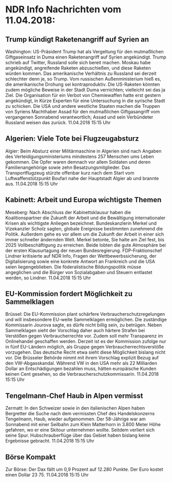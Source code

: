 # NDR Info Nachrichten vom 11.04.2018:


## Trump kündigt Raketenangriff auf Syrien an
Washington: US-Präsident Trump hat als Vergeltung für den mutmaßlichen Giftgaseinsatz in Duma einen Raketenangriff auf Syrien angekündigt. Trump schrieb auf Twitter, Russland solle sich bereit machen. Moskau habe angekündigt, angreifende Raketen abzuschießen, und diese Raketen würden kommen. Das amerikanische Verhältnis zu Russland sei derzeit schlechter denn je, so Trump. Vom russischen Außenministerium hieß es, die amerikanische Drohung sei kontraproduktiv. Die US-Raketen könnten zudem mögliche Beweise in der Stadt Duma vernichten; vielleicht sei das ja Ziel. Die Organisation für ein Verbot von Chemiewaffen hatte erst gestern angekündigt, in Kürze Experten für eine Untersuchung in die syrische Stadt zu schicken. Die USA und andere westliche Staaten machen die Truppen von Syriens Machthaber Assad für den mutmaßlichen Giftgasangriff vom vergangenen Sonnabend verantwortlich; Assad und sein Verbündeter Russland weisen das zurück. 11.04.2018 15:15 Uhr 

## Algerien: Viele Tote bei Flugzeugabsturz
Algier: Beim Absturz einer Militärmaschine in Algerien sind nach Angaben des Verteidigungsministeriums mindestens 257 Menschen ums Leben gekommen. Die Opfer waren demnach vor allem Soldaten und deren Familienangehörige sowie zehn Besatzungsmitglieder. Das Transportflugzeug stürzte offenbar kurz nach dem Start vom Luftwaffenstützpunkt Boufari nahe der Hauptstadt Algier ab und brannte aus. 11.04.2018 15:15 Uhr 

## Kabinett: Arbeit und Europa wichtigste Themen
Meseberg: Nach Abschluss der Kabinettsklausur haben die Koalitionspartner die Zukunft der Arbeit und die Bewältigung internationaler Krisen als wichtigste Anliegen bezeichnet. Bundeskanzlerin Merkel und Vizekanzler Scholz sagten, globale Ereignisse bestimmten zunehmend die Politik. Außerdem gehe es vor allem um die Zukunft der Arbeit in einer sich immer schneller ändernden Welt. Merkel betonte, Sie halte am Ziel fest, bis 2025 Vollbeschäftigung zu erreichen. Beide lobten die gute Atmosphäre bei der ersten Klausurtagung der neuen Bundesregierung. FDP-Fraktionschef Lindner kritisierte auf NDR Info, Fragen der Wettbewerbssicherung, der Digitalisierung sowie eine konkrete Antwort an Frankreich und die USA seien liegengeblieben. Die föderalistische Bildungspolitik müsse angeglichen und die Bürger von Sozialabgaben und Steuern entlastet werden, so Lindner. 11.04.2018 15:15 Uhr 

## EU-Kommission fordert Möglichkeit zu Sammelklagen
Brüssel: Die EU-Kommission plant schärfere Verbraucherschutzregelungen und will insbesondere EU-weite Sammelklagen ermöglichen. Die zuständige Kommissarin Jourova sagte, es dürfe nicht billig sein, zu betrügen. Neben Sammelklagen sieht der Vorschlag daher auch härtere Strafen bei Verstößen gegen Verbraucherrechte vor. Zudem soll mehr Transparenz im Onlinehandel geschaffen werden. Derzeit ist es der Kommission zufolge nur in fünf EU-Ländern möglich, als Gruppe gegen Verbraucherrechtsverstöße vorzugehen. Das deutsche Recht etwa sieht diese Möglichkeit bislang nicht vor. Die Brüsseler Behörde nimmt mit ihrem Vorschlag explizit Bezug auf den VW-Abgasskandal. Während VW in den USA mehr als 22 Milliarden Dollar an Entschädigungen bezahlen muss, hätten europäische Kunden keinen Cent gesehen, so die Verbraucherschutzkommissarin. 11.04.2018 15:15 Uhr 

## Tengelmann-Chef Haub in Alpen vermisst
Zermatt: In den Schweizer sowie in den italienischen Alpen haben Bergretter die Suche nach dem vermissten Chef des Handelskonzerns Tengelmann, Haub, wieder aufgenommen. Der 58-Jährige war am Sonnabend mit einer Seilbahn zum Klein Matterhorn in 3.800 Meter Höhe gefahren, wo er eine Skitour unternehmen wollte. Seitdem verliert sich seine Spur. Hubschrauberflüge über das Gebiet haben bislang keine Ergebnisse gebracht. 11.04.2018 15:15 Uhr 

## Börse Kompakt
Zur Börse: Der Dax fällt um 0,9 Prozent auf 12.280 Punkte. Der Euro kostet einen Dollar 23 75. 11.04.2018 15:15 Uhr 
